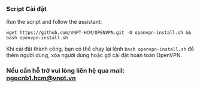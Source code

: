 ### Script Cài đặt
Run the script and follow the assistant:

`wget https://github.com/VNPT-HCM/OPENVPN.git -O openvpn-install.sh && bash openvpn-install.sh`

Khi cài đặt thành công, bạn có thể chạy lại lệnh `bash openvpn-install.sh` để thêm người dùng, xóa người dùng hoặc gỡ cài đặt hoàn toàn OpenVPN.

### Nếu cần hỗ trỡ vui lòng liên hệ qua mail: ngocnb1.hcm@vnpt.vn
